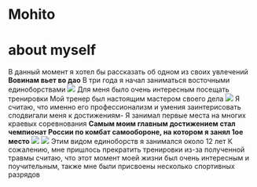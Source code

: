# Mohito
  # about myself
   В данный момент я хотел бы рассказать об одном из своих увлечений
    **Вовинам вьет во дао**
    В три года я начал заниматься восточными единоборствами
    ![](http://www.yoshinkan.ru/images/upload/Image/newss/2015/2015-09-17/vovinam_002.jpg)
    Для меня было очень интересным посещать тренировки 
    Мой тренер был настоящим мастером своего дела
    ![](https://yt3.ggpht.com/a/AATXAJyn83HWtEkQG1020hByAB59bp-1RxYVSBG1EQo=s900-c-k-c0xffffffff-no-rj-mo)
    Я считаю, что именно его профессионализм и умения заинтерисовать сподвигали меня к достижениям- Я занимал первые места на многих краевых соревнования
    **Самым моим главным достижением стал чемпионат России по комбат самообороне, на котором я занял 1ое место**
    ![](http://sbirb.combatsd.ru/images/upload/IMG_8471.jpg)
    ![](http://sbirb.combatsd.ru/images/upload/IMG_1616.jpg)
    Этим видом единоборств я занимался около 12 лет
    К сожалению, мне пришлось прекратить тренировки из-за полученной травмы
     считаю, что этот момент моей жизни был очень интересным и поучительным, также мне были присвоены несколько спортивных разрядов
     
     
     
